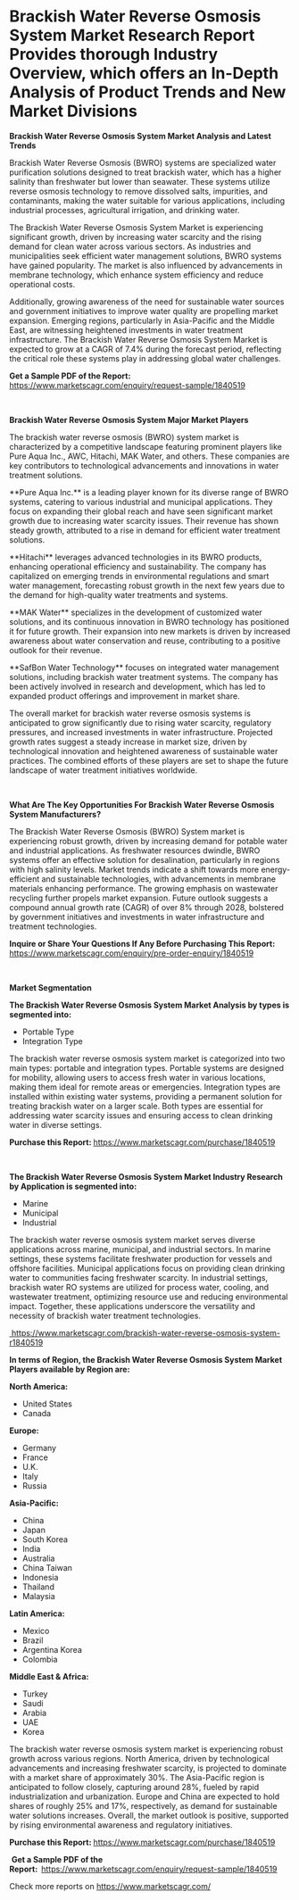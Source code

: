 <p><h1>Brackish Water Reverse Osmosis System Market Research Report Provides thorough Industry Overview, which offers an In-Depth Analysis of Product Trends and New Market Divisions</h1></p><p><strong>Brackish Water Reverse Osmosis System Market Analysis and Latest Trends</strong></p>
<p><p>Brackish Water Reverse Osmosis (BWRO) systems are specialized water purification solutions designed to treat brackish water, which has a higher salinity than freshwater but lower than seawater. These systems utilize reverse osmosis technology to remove dissolved salts, impurities, and contaminants, making the water suitable for various applications, including industrial processes, agricultural irrigation, and drinking water.</p><p>The Brackish Water Reverse Osmosis System Market is experiencing significant growth, driven by increasing water scarcity and the rising demand for clean water across various sectors. As industries and municipalities seek efficient water management solutions, BWRO systems have gained popularity. The market is also influenced by advancements in membrane technology, which enhance system efficiency and reduce operational costs.</p><p>Additionally, growing awareness of the need for sustainable water sources and government initiatives to improve water quality are propelling market expansion. Emerging regions, particularly in Asia-Pacific and the Middle East, are witnessing heightened investments in water treatment infrastructure. The Brackish Water Reverse Osmosis System Market is expected to grow at a CAGR of 7.4% during the forecast period, reflecting the critical role these systems play in addressing global water challenges.</p></p>
<p><strong>Get a Sample PDF of the Report:&nbsp;</strong> <a href="https://www.marketscagr.com/enquiry/request-sample/1840519?utm_campaign=2942&utm_medium=2&utm_source=Github&utm_content=ia&utm_term=11042025&utm_id=brackish-water-reverse-osmosis-system">https://www.marketscagr.com/enquiry/request-sample/1840519</a></p>
<p>&nbsp;</p>
<p><strong>Brackish Water Reverse Osmosis System Major Market Players</strong></p>
<p><p>The brackish water reverse osmosis (BWRO) system market is characterized by a competitive landscape featuring prominent players like Pure Aqua Inc., AWC, Hitachi, MAK Water, and others. These companies are key contributors to technological advancements and innovations in water treatment solutions.</p><p>**Pure Aqua Inc.** is a leading player known for its diverse range of BWRO systems, catering to various industrial and municipal applications. They focus on expanding their global reach and have seen significant market growth due to increasing water scarcity issues. Their revenue has shown steady growth, attributed to a rise in demand for efficient water treatment solutions.</p><p>**Hitachi** leverages advanced technologies in its BWRO products, enhancing operational efficiency and sustainability. The company has capitalized on emerging trends in environmental regulations and smart water management, forecasting robust growth in the next few years due to the demand for high-quality water treatments and systems.</p><p>**MAK Water** specializes in the development of customized water solutions, and its continuous innovation in BWRO technology has positioned it for future growth. Their expansion into new markets is driven by increased awareness about water conservation and reuse, contributing to a positive outlook for their revenue.</p><p>**SafBon Water Technology** focuses on integrated water management solutions, including brackish water treatment systems. The company has been actively involved in research and development, which has led to expanded product offerings and improvement in market share.</p><p>The overall market for brackish water reverse osmosis systems is anticipated to grow significantly due to rising water scarcity, regulatory pressures, and increased investments in water infrastructure. Projected growth rates suggest a steady increase in market size, driven by technological innovation and heightened awareness of sustainable water practices. The combined efforts of these players are set to shape the future landscape of water treatment initiatives worldwide.</p></p>
<p>&nbsp;</p>
<p><strong>What Are The Key Opportunities For Brackish Water Reverse Osmosis System Manufacturers?</strong></p>
<p><p>The Brackish Water Reverse Osmosis (BWRO) System market is experiencing robust growth, driven by increasing demand for potable water and industrial applications. As freshwater resources dwindle, BWRO systems offer an effective solution for desalination, particularly in regions with high salinity levels. Market trends indicate a shift towards more energy-efficient and sustainable technologies, with advancements in membrane materials enhancing performance. The growing emphasis on wastewater recycling further propels market expansion. Future outlook suggests a compound annual growth rate (CAGR) of over 8% through 2028, bolstered by government initiatives and investments in water infrastructure and treatment technologies.</p></p>
<p><strong>Inquire or Share Your Questions If Any Before Purchasing This Report:</strong> <a href="https://www.marketscagr.com/enquiry/pre-order-enquiry/1840519?utm_campaign=2942&utm_medium=2&utm_source=Github&utm_content=ia&utm_term=11042025&utm_id=brackish-water-reverse-osmosis-system">https://www.marketscagr.com/enquiry/pre-order-enquiry/1840519</a></p>
<p>&nbsp;</p>
<p><strong>Market Segmentation</strong></p>
<p><strong>The Brackish Water Reverse Osmosis System Market Analysis by types is segmented into:</strong></p>
<p><ul><li>Portable Type</li><li>Integration Type</li></ul></p>
<p><p>The brackish water reverse osmosis system market is categorized into two main types: portable and integration types. Portable systems are designed for mobility, allowing users to access fresh water in various locations, making them ideal for remote areas or emergencies. Integration types are installed within existing water systems, providing a permanent solution for treating brackish water on a larger scale. Both types are essential for addressing water scarcity issues and ensuring access to clean drinking water in diverse settings.</p></p>
<p><strong>Purchase this Report:&nbsp;</strong><a href="https://www.marketscagr.com/purchase/1840519?utm_campaign=2942&utm_medium=2&utm_source=Github&utm_content=ia&utm_term=11042025&utm_id=brackish-water-reverse-osmosis-system">https://www.marketscagr.com/purchase/1840519</a></p>
<p>&nbsp;</p>
<p><strong>The Brackish Water Reverse Osmosis System Market Industry Research by Application is segmented into:</strong></p>
<p><ul><li>Marine</li><li>Municipal</li><li>Industrial</li></ul></p>
<p><p>The brackish water reverse osmosis system market serves diverse applications across marine, municipal, and industrial sectors. In marine settings, these systems facilitate freshwater production for vessels and offshore facilities. Municipal applications focus on providing clean drinking water to communities facing freshwater scarcity. In industrial settings, brackish water RO systems are utilized for process water, cooling, and wastewater treatment, optimizing resource use and reducing environmental impact. Together, these applications underscore the versatility and necessity of brackish water treatment technologies.</p></p>
<p><a href="https://www.marketscagr.com/brackish-water-reverse-osmosis-system-r1840519?utm_campaign=2942&utm_medium=2&utm_source=Github&utm_content=ia&utm_term=11042025&utm_id=brackish-water-reverse-osmosis-system">&nbsp;https://www.marketscagr.com/brackish-water-reverse-osmosis-system-r1840519</a></p>
<p><strong>In terms of Region, the Brackish Water Reverse Osmosis System Market Players available by Region are:</strong></p>
<p>
    <p> <strong> North America: </strong>
        <ul>
            <li>United States</li>
            <li>Canada</li>
        </ul>
        </p> 
    <p> <strong> Europe: </strong>
        <ul>
            <li>Germany</li>
            <li>France</li>
            <li>U.K.</li>
            <li>Italy</li>
            <li>Russia</li>
        </ul>
        </p> 
    <p> <strong> Asia-Pacific: </strong>
        <ul>
            <li>China</li>
            <li>Japan</li>
            <li>South Korea</li>
            <li>India</li>
            <li>Australia</li>
            <li>China Taiwan</li>
            <li>Indonesia</li>
            <li>Thailand</li>
            <li>Malaysia</li>
        </ul>
        </p> 
    <p> <strong> Latin America: </strong>
        <ul>
            <li>Mexico</li>
            <li>Brazil</li>
            <li>Argentina Korea</li>
            <li>Colombia</li>
        </ul>
        </p> 
    <p> <strong> Middle East & Africa: </strong>
        <ul>
            <li>Turkey</li>
            <li>Saudi</li>
            <li>Arabia</li>
            <li>UAE</li>
            <li>Korea</li>
        </ul>
    </p>
    </p>
<p><p>The brackish water reverse osmosis system market is experiencing robust growth across various regions. North America, driven by technological advancements and increasing freshwater scarcity, is projected to dominate with a market share of approximately 30%. The Asia-Pacific region is anticipated to follow closely, capturing around 28%, fueled by rapid industrialization and urbanization. Europe and China are expected to hold shares of roughly 25% and 17%, respectively, as demand for sustainable water solutions increases. Overall, the market outlook is positive, supported by rising environmental awareness and regulatory initiatives.</p></p>
<p><strong>Purchase this Report: </strong><a href="https://www.marketscagr.com/purchase/1840519?utm_campaign=2942&utm_medium=2&utm_source=Github&utm_content=ia&utm_term=11042025&utm_id=brackish-water-reverse-osmosis-system">https://www.marketscagr.com/purchase/1840519</a></p>
<p>&nbsp;<strong>Get a Sample PDF of the Report:&nbsp;&nbsp;</strong><a href="https://www.marketscagr.com/enquiry/request-sample/1840519?utm_campaign=2942&utm_medium=2&utm_source=Github&utm_content=ia&utm_term=11042025&utm_id=brackish-water-reverse-osmosis-system">https://www.marketscagr.com/enquiry/request-sample/1840519</a></p>
<p><strong></strong></p>
<p>Check more reports on <a href="https://www.marketscagr.com/?utm_campaign=2942&utm_medium=2&utm_source=Github&utm_content=ia&utm_term=11042025&utm_id=brackish-water-reverse-osmosis-system">https://www.marketscagr.com/</a></p>